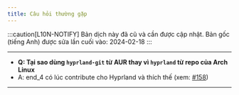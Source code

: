 ```yaml
---
title: Câu hỏi thường gặp
---
```

:::caution[L10N-NOTIFY]
Bản dịch này đã cũ và cần được cập nhật. Bản gốc (tiếng Anh) được sửa lần cuối vào: 2024-02-18
:::

---
- **Q: Tại sao dùng `hyprland-git` từ AUR thay vì `hyprland` từ repo của Arch Linux**
- A: end_4 có lúc contribute cho Hyprland và thích thế (xem: [#158](https://github.com/end-4/dots-hyprland/issues/158#issuecomment-1872424355))
---
